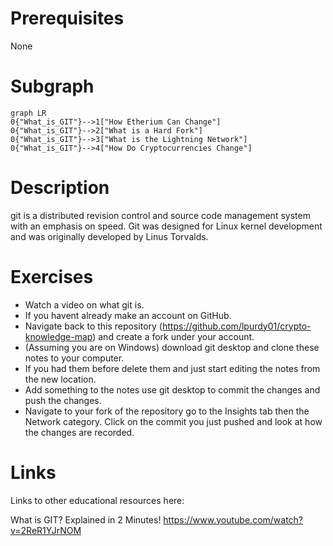 # Prerequisites
None

# Subgraph

```mermaid
graph LR
0{"What_is_GIT"}-->1["How Etherium Can Change"]
0{"What_is_GIT"}-->2["What is a Hard Fork"]
0{"What_is_GIT"}-->3["What is the Lightning Network"]
0{"What_is_GIT"}-->4["How Do Cryptocurrencies Change"]
```



# Description
git is a distributed revision control and source code management system with an emphasis on speed. Git was designed for Linux kernel development and was originally developed by Linus Torvalds.

# Exercises
- Watch a video on what git is.
- If you havent already make an account on GitHub.
- Navigate back to this repository (https://github.com/lpurdy01/crypto-knowledge-map) and create a fork under your account.
- (Assuming you are on Windows) download git desktop and clone these notes to your computer. 
- If you had them before delete them and just start editing the notes from the new location. 
- Add something to the notes use git desktop to commit the changes and push the changes.
- Navigate to your fork of the repository go to the Insights tab then the Network category. Click on the commit you just pushed and look at how the changes are recorded.

# Links
Links to other educational resources here:

What is GIT? Explained in 2 Minutes! https://www.youtube.com/watch?v=2ReR1YJrNOM
